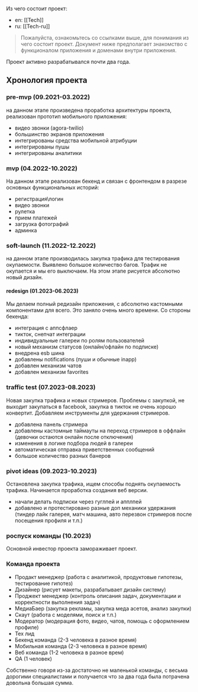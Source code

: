 Из чего состоит проект:
- en: [[Tech]]
- ru: [[Tech-ru]]

> Пожалуйста, ознакомьтесь со ссылками выше, для понимания из чего состоит проект. Документ ниже предполагает знакомство с функционалом приложения и доменами внутри приложения.


Проект активно разрабатывался почти два года. 

## Хронология проекта
### pre-mvp (09.2021-03.2022)
на данном этапе произведена проработка архитектуры проекта, реализован прототип мобильного приложения:
- видео звонки (agora-twilio)
- большинство экранов приложения
- интегрированы средства мобильной атрибуции
- интегрированы пушы
- интегрированы аналитики

### mvp (04.2022-10.2022)
На данном этапе реализован бекенд и связан с фронтендом в разрезе основных функциональных историй:
- регистрация\логин
- видео звонки
- рулетка
- прием платежей
- загрузка фотографий
- админка

### soft-launch (11.2022-12.2022)
на данном этапе производилась закупка трафика для тестирования окупаемости. Выявлено большое количество багов. Трафик не окупается и мы его выключаем. На этом этапе рисуется абсолютно новый дизайн.
#### redesign (01.2023-06.2023)
Мы делаем полный редизайн приложения, с абсолютно кастомными компонентами для всего. Это заняло очень много времени. Со стороны бекенда:
- интеграция с аппсфлаер
- тикток, снепчат интеграции
- индивидуальные галереи по ролям пользователей
- новый механизм статусов (онлайн/офлайн по подписке)
- внедрена esb шина
- добавлены notifications (пуши и обычные inapp)
- добавлен механизм чатов
- добавлен механизм favorites

### traffic test (07.2023-08.2023)
Новая закупка трафика и новых стримеров. Проблемы с закупкой, не выходит закупаться в facebook, закупка в тикток не очень хорошо конвертит. Добавляем инструменты для удержания стримеров.
- добавлена панель стримера
- добавлены кастомные таймауты на переход стримеров в оффлайн (девочки остаются онлайн после отключения)
- изменения в логике подбора людей в галереи
- автоматическая отправка приветственных сообщений
- большое количество разных банеров
### pivot ideas (09.2023-10.2023)
Остановлена закупка трафика, ищем способы поднять окупаемость трафика. Начинается проработка создания веб версии.
- начали делать подписки через гуглпей и апплпей
- добавлено и протестировано разные доп механики удержания (тиндер лайк галерея, матч машина, авто перезвон стримеров после посещения профиля и т.п.)
### роспуск команды (10.2023)
Основной инвестор проекта замораживает проект.


### Команда проекта
- Продакт менеджер (работа с аналитикой, продуктовые гипотезы, тестирование гипотез)
- Дизайнер (рисует макеты, разрабатывает дизайн систему)
- Проджект менеджер (контроль описания задач, документации и корректности выполнения задач)
- МедиаБаер (закупка рекламы, закупка меда асетов, анализ закупки)
- Скаут (работа с моделями, поиск и т.п.)
- Модератор (модерация фото, видео, чатов, помощь с оформлением профиле)
- Тех лид
- Бекенд команда (2-3 человека в разное время)
- Мобильная команда (2-3 человека в разное время)
- Веб команда (1-2 человека в разное врем)
- QA (1 человек)

Собственно говоря из-за достаточно не маленькой команды, с весьма дорогими специалистами и получается что за два года была потрачена довольна большая сумма.
